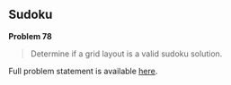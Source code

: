 Sudoku
------

**Problem 78**

> Determine if a grid layout is a valid sudoku solution.

Full problem statement is available [here][mirror].

[mirror]: https://github.com/rdtsc/codeeval-problem-statements/tree/master/moderate/078-sudoku/
          "View Problem Statement Mirror"
